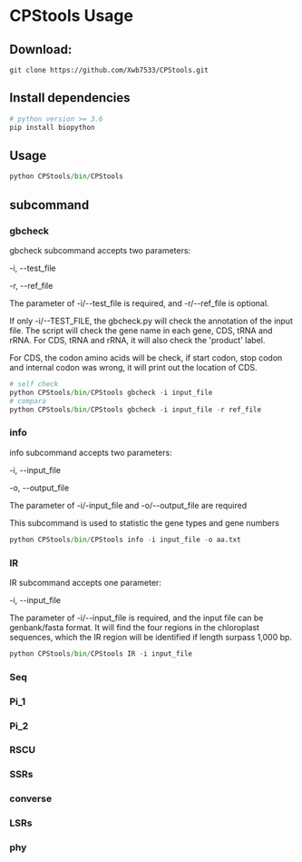 # CPStools Usage

## Download:

```shell
git clone https://github.com/Xwb7533/CPStools.git
```

## Install dependencies

```sh
# python version >= 3.6
pip install biopython
```

## Usage

```python
python CPStools/bin/CPStools 
```

## subcommand

### gbcheck

gbcheck subcommand accepts two parameters:

 -i, --test_file

 -r, --ref_file

The parameter of -i/--test_file is required, and -r/--ref_file is optional.

If only -i/--TEST_FILE, the gbcheck.py will check the annotation of the input file. The script will check the gene name in each gene, CDS, tRNA and rRNA. For CDS, tRNA and rRNA, it will also check the 'product' label.

For CDS, the codon amino acids will be check, if start codon, stop codon and internal codon was wrong, it will print out the location of CDS.

```python
# self check
python CPStools/bin/CPStools gbcheck -i input_file
# compara
python CPStools/bin/CPStools gbcheck -i input_file -r ref_file
```

### info

info subcommand accepts two parameters:

 -i, --input_file

 -o, --output_file

The parameter of -i/-input_file and  -o/--output_file are required

This subcommand is used to statistic the gene types and gene numbers

```python
python CPStools/bin/CPStools info -i input_file -o aa.txt  
```

### IR

IR subcommand accepts one parameter:

 -i, --input_file

The parameter of -i/--input_file is required, and the input file can be genbank/fasta format. It will find the four regions in the chloroplast sequences, which the IR region will be identified if length surpass 1,000 bp.

```python
python CPStools/bin/CPStools IR -i input_file
```

### Seq

### Pi_1

### Pi_2

### RSCU

### SSRs

### converse

### LSRs

### phy

